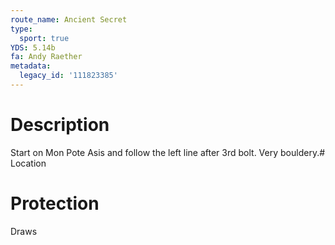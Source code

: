 ```yaml
---
route_name: Ancient Secret
type:
  sport: true
YDS: 5.14b
fa: Andy Raether
metadata:
  legacy_id: '111823385'
---
```

# Description
Start on Mon Pote Asis and follow the left line after 3rd bolt. Very bouldery.# Location
# Protection
Draws